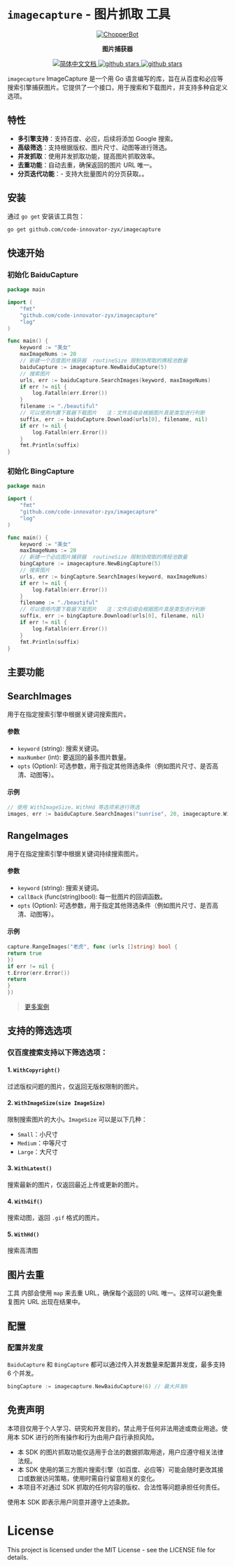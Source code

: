 # `imagecapture` - 图片抓取 工具

<p align="center">
  <a href="https://github.com/code-innovator-zyx/imagecapture">
   <img alt="ChopperBot" src="https://github.com/twj666/ChopperBot-Doc/blob/master/img/logo.png?raw=true">
  </a>
</p>

<p align="center">
  <strong>图片捕获器</strong>
</p>


<p align="center">
  <a href="https://github.com/code-innovator-zyx/wechat-gptbot/blob/main/README.md">
    <img src="https://img.shields.io/badge/文档-简体中文-blue.svg" alt="简体中文文档" />
  </a>

  <a target="_blank" href='https://github.com/code-innovator-zyx/imagecapture'>
        <img src="https://img.shields.io/github/stars/code-innovator-zyx/imagecapture.svg" alt="github stars"/>
   </a>

   <a target="_blank" href=''>
        <img src="https://img.shields.io/badge/Process-Developing-yellow" alt="github stars"/>
   </a>
</p>

`imagecapture` ImageCapture 是一个用 Go 语言编写的库，旨在从百度和必应等搜索引擎捕获图片。它提供了一个接口，用于搜索和下载图片，并支持多种自定义选项。

## 特性

- **多引擎支持**：支持百度、必应，后续将添加 Google 搜索。
- **高级筛选**：支持根据版权、图片尺寸、动图等进行筛选。
- **并发抓取**：使用并发抓取功能，提高图片抓取效率。
- **去重功能**：自动去重，确保返回的图片 URL 唯一。
- **分页迭代功能**：- 支持大批量图片的分页获取。。

## 安装

通过 `go get` 安装该工具包：

```bash
go get github.com/code-innovator-zyx/imagecapture
```

## 快速开始

### 初始化 BaiduCapture

```go
package main

import (
	"fmt"
	"github.com/code-innovator-zyx/imagecapture"
	"log"
)

func main() {
	keyword := "美女"
	maxImageNums := 20
	// 新建一个百度图片捕获器  routineSize 限制协爬取的携程池数量
	baiduCapture := imagecapture.NewBaiduCapture(5)
	// 搜索图片
	urls, err := baiduCapture.SearchImages(keyword, maxImageNums)
	if err != nil {
		log.Fatalln(err.Error())
	}
	filename := "./beautiful"
	// 可以使用内置下载器下载图片   注：文件后缀会根据图片真是类型进行判断
	suffix, err := baiduCapture.Download(urls[0], filename, nil)
	if err != nil {
		log.Fatalln(err.Error())
	}
	fmt.Println(suffix)
}

```

### 初始化 BingCapture

```go
package main

import (
	"fmt"
	"github.com/code-innovator-zyx/imagecapture"
	"log"
)

func main() {
	keyword := "美女"
	maxImageNums := 20
	// 新建一个必应图片捕获器  routineSize 限制协爬取的携程池数量
	bingCapture := imagecapture.NewBingCapture(5)
	// 搜索图片
	urls, err := bingCapture.SearchImages(keyword, maxImageNums)
	if err != nil {
		log.Fatalln(err.Error())
	}
	filename := "./beautiful"
	// 可以使用内置下载器下载图片   注：文件后缀会根据图片真是类型进行判断
	suffix, err := bingCapture.Download(urls[0], filename, nil)
	if err != nil {
		log.Fatalln(err.Error())
	}
	fmt.Println(suffix)
}
```

## 主要功能

## SearchImages

用于在指定搜索引擎中根据关键词搜索图片。

#### 参数

- `keyword` (string): 搜索关键词。
- `maxNumber` (int): 要返回的最多图片数量。
- `opts` (Option): 可选参数，用于指定其他筛选条件（例如图片尺寸、是否高清、动图等）。

#### 示例

```go
// 使用 WithImageSize、WithHd 等选项来进行筛选
images, err := baiduCapture.SearchImages("sunrise", 20, imagecapture.WithHd(), imagecapture.WithImageSize(imagecapture.Medium))
```

## RangeImages

用于在指定搜索引擎中根据关键词持续搜索图片。

#### 参数

- `keyword` (string): 搜索关键词。
- `callBack` (func(string)bool): 每一批图片的回调函数。
- `opts` (Option): 可选参数，用于指定其他筛选条件（例如图片尺寸、是否高清、动图等）。

#### 示例

```go
capture.RangeImages("老虎", func (urls []string) bool {
return true
})
if err != nil {
t.Error(err.Error())
return
}
})

```

> [更多案例](https://github.com/code-innovator-zyx/imagecapture/tree/main/test)

## 支持的筛选选项

### 仅百度搜索支持以下筛选选项：

#### 1. `WithCopyright()`

过滤版权问题的图片，仅返回无版权限制的图片。

#### 2. `WithImageSize(size ImageSize)`

限制搜索图片的大小。`ImageSize` 可以是以下几种：

- `Small`：小尺寸
- `Medium`：中等尺寸
- `Large`：大尺寸

#### 3. `WithLatest()`

搜索最新的图片，仅返回最近上传或更新的图片。

#### 4. `WithGif()`

搜索动图，返回 `.gif` 格式的图片。

#### 5. `WithHd()`

搜索高清图

## 图片去重

工具 内部会使用 `map` 来去重 URL，确保每个返回的 URL 唯一。这样可以避免重复图片 URL 出现在结果中。

## 配置

### 配置并发度

`BaiduCapture` 和 `BingCapture` 都可以通过传入并发数量来配置并发度，最多支持 6 个并发。

```go
bingCapture := imagecapture.NewBaiduCapture(6) // 最大并发6
```

## 免责声明

本项目仅用于个人学习、研究和开发目的，禁止用于任何非法用途或商业用途。使用本 SDK 进行的所有操作和行为由用户自行承担风险。

- 本 SDK 的图片抓取功能仅适用于合法的数据抓取用途，用户应遵守相关法律法规。
- 本 SDK 使用的第三方图片搜索引擎（如百度、必应等）可能会随时更改其接口或数据访问策略，使用时需自行留意相关的变化。
- 本项目不对通过 SDK 抓取的任何内容的版权、合法性等问题承担任何责任。

使用本 SDK 即表示用户同意并遵守上述条款。

# License

This project is licensed under the MIT License - see the LICENSE file for details.